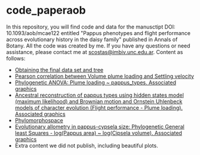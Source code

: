 # code_paperaob
In this repository, you will find code and data for the manusctipt DOI: 10.1093/aob/mcae122 entitled "Pappus phenotypes and flight performance across evolutionary history in the daisy family" published in Annals of Botany.
All the code was created by me. If you have any questions or need assistance, please contact me at scostas@imbiv.unc.edu.ar.
Content as follows:
- [Obtaining the final data set and tree](https://github.com/smcostas/code_paperaob/blob/main/1%29%20df-tree-final.r)
- [Pearson correlation between Volume plume loading and Settling velocity](https://github.com/smcostas/code_paperaob/blob/main/2%29%20cor-sv-pl.r)
- [Phylogenetic ANOVA: Plume loading ~ pappus_types. Associated graphics](https://github.com/smcostas/code_paperaob/blob/main/3%29%20panova.r)
- [Ancestral reconstruction of pappus types using hidden states model (maximum likelihood) and Brownian motion and Ornstein Uhlenbeck models of character evolution (Flight performance - Plume loading). Associated graphics](https://github.com/smcostas/code_paperaob/blob/main/4%29%20simmap_oumodels.r)
- [Phylomorphospace](https://github.com/smcostas/code_paperaob/blob/main/5%29%20phylomorphospace.R)
- [Evolutionary allometry in pappus-cypsela size:  Phylogenetic General least Squares - log(Pappus area) ~ log(Cipsela volume). Associated graphics](https://github.com/smcostas/code_paperaob/blob/main/6%29%20pgls-evolalometry.R)
- Extra content we did not publish, including beautiful plots. 
